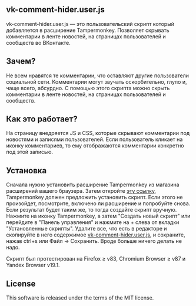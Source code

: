 ## vk-comment-hider.user.js

vk-comment-hider.user.js — это пользовательский скрипт который добавляется в расширение Tampermonkey.
Позволяет скрывать комментарии в ленте новостей, на страницах пользователей и сообществ во ВКонтакте.

## Зачем?

Не всем нравятся те комментарии, что оставляют другие пользователи социальной сети. Комментарии могут
звучать оскорбительно, глупо и, чаще всего, абсурдно. С помощью этого скрипта можно скрыть комментарии
в ленте новостей, на страницах пользователей и сообществ.

## Как это работает?

На страницу внедряется JS и CSS, которые скрывают комментарии под новостями и записями пользователей.
Если пользователь кликает на иконку комментариев, то ему отображаются комментарии конкретно под этой записью.

## Установка

Сначала нужно установить расширение Tampermonkey из магазина расширений вашего браузера. Затем откройте
[эту ссылку](https://github.com/0x7633/vk-comment-hider/raw/userscripts/vk-comment-hider.user.js),
Tampermonkey должен предложить установить скрипт. Если этого не произойдет, посмотрите, включено ли расширение
и попробуйте снова. Если результат будет таким же, то тогда создайте скрипт вручную. Нажмите на иконку
Tampermonkey, а затем "Создать новый скрипт" или перейдите в "Панель управления" и нажмите на +
слева от вкладки "Установленные скрипты". Удалите все, что есть в редакторе и скопируйте в него содержимое
[vk-comment-hider.user.js](https://github.com/0x7633/vk-comment-hider/blob/userscripts/vk-comment-hider.user.js),
и сохраните, нажав ctrl+s или Файл -> Сохранить. Вроде больше ничего делать не надо.

Скрипт был протестирован на Firefox ≥ v83, Chromium Browser ≥ v87 и Yandex Browser v19.1.

## License

This software is released under the terms of the MIT license.


